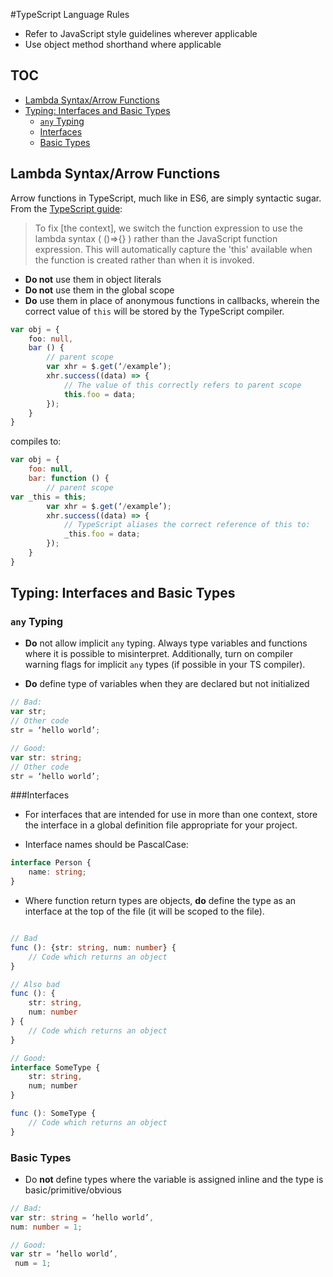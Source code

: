 #TypeScript Language Rules

* Refer to JavaScript style guidelines wherever applicable
* Use object method shorthand where applicable

## TOC
* [Lambda Syntax/Arrow Functions](#lambda-syntaxarrow-functions)
* [Typing: Interfaces and Basic Types](#typing-interfaces-and-basic-types)
  * [`any` Typing](#any-typing)
  * [Interfaces](#interfaces)
  * [Basic Types](#basic-types)

## Lambda Syntax/Arrow Functions

Arrow functions in TypeScript, much like in ES6, are simply syntactic sugar. From the [TypeScript guide](http://www.typescriptlang.org/Handbook#functions-lambdas-and-using-39this39):

> To fix [the context], we switch the function expression to use the lambda syntax ( ()=>{} ) rather than the JavaScript function expression. This will automatically capture the 'this' available when the function is created rather than when it is invoked.


* **Do not** use them in object literals
* **Do not** use them in the global scope
* **Do** use them in place of anonymous functions in callbacks, wherein the correct value of `this` will be stored by the TypeScript compiler. 


```typescript
var obj = {
	foo: null, 
	bar () {
		// parent scope	
		var xhr = $.get(‘/example’);
		xhr.success((data) => {
			// The value of this correctly refers to parent scope
			this.foo = data;
		});
	}
}
```

compiles to:

```javascript
var obj = {
	foo: null, 
	bar: function () {
		// parent scope
var _this = this;	
		var xhr = $.get(‘/example’);
		xhr.success((data) => {
			// TypeScript aliases the correct reference of this to:
			_this.foo = data;
		});
	}
}
```

## Typing: Interfaces and Basic Types

### `any` Typing

* **Do** not allow implicit `any` typing. Always type variables and functions where it is possible to misinterpret. Additionally, turn on compiler warning flags for implicit `any` types (if possible in your TS compiler).

* **Do** define type of variables when they are declared but not initialized

```typescript
// Bad:
var str;
// Other code
str = ‘hello world’;

// Good:
var str: string;
// Other code
str = ‘hello world’;
```

###Interfaces

* For interfaces that are intended for use in more than one context, store the interface in a global definition file appropriate for your project.

* Interface names should be PascalCase:
```typescript
interface Person {
	name: string;
}
```

* Where function return types are objects, **do** define the type as an interface at the top of the file (it will be scoped to the file).

```typescript

// Bad
func (): {str: string, num: number} {
	// Code which returns an object
}

// Also bad
func (): {
	str: string,
	num: number
} {
	// Code which returns an object
}

// Good:
interface SomeType {
	str: string,
	num; number
}

func (): SomeType {
	// Code which returns an object
}
```

### Basic Types

* Do **not** define types where the variable is assigned inline and the type is basic/primitive/obvious

```typescript
// Bad:
var str: string = ‘hello world’,
num: number = 1;

// Good:
var str = ‘hello world’,
 num = 1;
```
